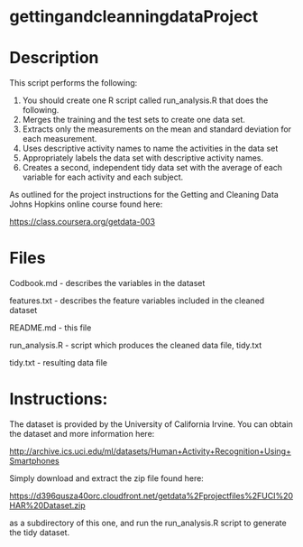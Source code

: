 gettingandcleanningdataProject
==============================

# Description

This script performs the following:

1. You should create one R script called run_analysis.R that does the following. 
2. Merges the training and the test sets to create one data set.
3. Extracts only the measurements on the mean and standard deviation for each measurement. 
4. Uses descriptive activity names to name the activities in the data set
5. Appropriately labels the data set with descriptive activity names. 
6. Creates a second, independent tidy data set with the average of each variable for each activity and each subject. 

As outlined for the project instructions for the Getting and Cleaning Data Johns Hopkins online course found here:

https://class.coursera.org/getdata-003

# Files

Codbook.md - describes the variables in the dataset

features.txt - describes the feature variables included in the cleaned dataset

README.md - this file

run_analysis.R - script which produces the cleaned data file, tidy.txt

tidy.txt - resulting data file


# Instructions:


The dataset is provided by the University of California Irvine.  You can obtain the dataset and more information here:

http://archive.ics.uci.edu/ml/datasets/Human+Activity+Recognition+Using+Smartphones

Simply download and extract the zip file found here:

https://d396qusza40orc.cloudfront.net/getdata%2Fprojectfiles%2FUCI%20HAR%20Dataset.zip

as a subdirectory of this one, and run the run_analysis.R script to generate the tidy dataset.

